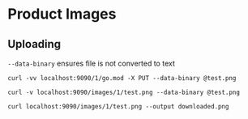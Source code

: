 # Product Images

## Uploading

`--data-binary` ensures file is not converted to text

```
curl -vv localhost:9090/1/go.mod -X PUT --data-binary @test.png
```

```
curl -v localhost:9090/images/1/test.png --data-binary @test.png
```

```
curl localhost:9090/images/1/test.png --output downloaded.png
```
